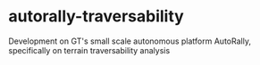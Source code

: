 # autorally-traversability
Development on GT's small scale autonomous platform AutoRally, specifically on terrain traversability analysis
